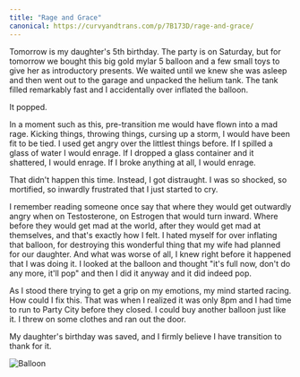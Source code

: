 ```yaml
---
title: "Rage and Grace"
canonical: https://curvyandtrans.com/p/7B173D/rage-and-grace/
---
```


Tomorrow is my daughter's 5th birthday. The party is on Saturday, but for tomorrow we bought this big gold mylar 5 balloon and a few small toys to give her as introductory presents. We waited until we knew she was asleep and then went out to the garage and unpacked the helium tank. The tank filled remarkably fast and I accidentally over inflated the balloon.

It popped.

In a moment such as this, pre-transition me would have flown into a mad rage. Kicking things, throwing things, cursing up a storm, I would have been fit to be tied. I used get angry over the littlest things before. If I spilled a glass of water I would enrage. If I dropped a glass container and it shattered, I would enrage. If I broke anything at all, I would enrage.

That didn't happen this time. Instead, I got distraught. I was so shocked, so mortified, so inwardly frustrated that I just started to cry.

I remember reading someone once say that where they would get outwardly angry when on Testosterone, on Estrogen that would turn inward. Where before they would get mad at the world, after they would get mad at themselves, and that's exactly how I felt. I hated myself for over inflating that balloon, for destroying this wonderful thing that my wife had planned for our daughter. And what was worse of all, I knew right before it happened that I was doing it. I looked at the balloon and thought "it's full now, don't do any more, it'll pop" and then I did it anyway and it did indeed pop.

As I stood there trying to get a grip on my emotions, my mind started racing. How could I fix this. That was when I realized it was only 8pm and I had time to run to Party City before they closed. I could buy another balloon just like it.  I threw on some clothes and ran out the door.

My daughter's birthday was saved, and I firmly believe I have transition to thank for it.

![Balloon](/p/rage-and-grace/balloon.jpg)
